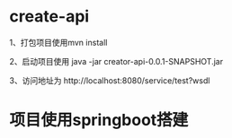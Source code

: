 # create-api
1、打包项目使用mvn install

2、启动项目使用  java -jar creator-api-0.0.1-SNAPSHOT.jar

3、访问地址为 http://localhost:8080/service/test?wsdl


# 项目使用springboot搭建
